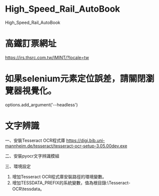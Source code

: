 # High_Speed_Rail_AutoBook
High_Speed_Rail_AutoBook

# 高鐵訂票網址
https://irs.thsrc.com.tw/IMINT/?locale=tw

# 如果selenium元素定位誤差，請關閉瀏覽器視覺化。
options.add_argument('--headless')

# 文字辨識
一、安裝Tesseract OCR程式庫
https://digi.bib.uni-mannheim.de/tesseract/tesseract-ocr-setup-3.05.00dev.exe

二、安裝pyocr文字辨識模組

三、環境設定
1. 增加Tesseract OCR程式庫安裝路徑的環境變數。
2. 增加TESSDATA_PREFIX的系統變數，值為根目錄:\Tesseract-OCR\tessdata。
